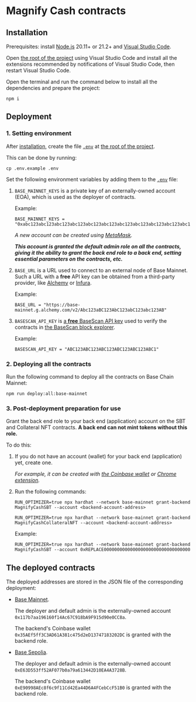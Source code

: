 # Magnify Cash contracts

## Installation

Prerequisites: install [Node.js](https://nodejs.org/en/download/package-manager) 20.11+ or 21.2+ and [Visual Studio Code](https://code.visualstudio.com/download).

Open [the root of the project](./) using Visual Studio Code and install all the extensions recommended by notifications of Visual Studio Code, then restart Visual Studio Code.

Open the terminal and run the command below to install all the dependencies and prepare the project:

```shell
npm i
```

## Deployment

### 1. Setting environment

After [installation](#installation), create the file [`.env`](./.env) at [the root of the project](./).

This can be done by running:

```shell
cp .env.example .env
```

Set the following environment variables by adding them to the [`.env`](./.env) file:

1. `BASE_MAINNET_KEYS` is a private key of an externally-owned account (EOA), which is used as the deployer of contracts.

   Example:

   ```
   BASE_MAINNET_KEYS = "0xabc123abc123abc123abc123abc123abc123abc123abc123abc123abc123abc1"
   ```

   _A new account can be created using [MetaMask](https://metamask.io/)._

   **_This account is granted the default admin role on all the contracts, giving it the ability to grant the back end role to a back end, setting essential parameters on the contracts, etc._**

2. `BASE_URL` is a URL used to connect to an external node of Base Mainnet. Such a URL with a **free** API key can be obtained from a third-party provider, like [Alchemy](https://www.alchemy.com/support/how-to-create-a-new-alchemy-api-key) or [Infura](https://docs.infura.io/dashboard/create-api).

   Example:

   ```
   BASE_URL = "https://base-mainnet.g.alchemy.com/v2/Abc123aBC123AbC123abC123abc123AB"
   ```

3. `BASESCAN_API_KEY` is [a **free** BaseScan API key](https://docs.basescan.org/getting-started/viewing-api-usage-statistics) used to verify the contracts in [the BaseScan block explorer](https://basescan.org/).

   Example:

   ```
   BASESCAN_API_KEY = "ABC123ABC123ABC123ABC123ABC123ABC1"
   ```

### 2. Deploying all the contracts

Run the following command to deploy all the contracts on Base Chain Mainnet:

```shell
npm run deploy:all:base-mainnet
```

### 3. Post-deployment preparation for use

Grant the back end role to your back end (application) account on the SBT and Collateral NFT contracts. **A back end can not mint tokens without this role.**

To do this:

1. If you do not have an account (wallet) for your back end (application) yet, create one.

   _For example, it can be created with [the Coinbase wallet](https://wallet.coinbase.com/) or [Chrome extension](https://www.coinbase.com/ru/wallet/articles/getting-started-extension)._

2. Run the following commands:

   ```shell
   RUN_OPTIMIZER=true npx hardhat --network base-mainnet grant-backend MagnifyCashSBT --account <backend-account-address>
   ```

   ```shell
   RUN_OPTIMIZER=true npx hardhat --network base-mainnet grant-backend MagnifyCashCollateralNFT --account <backend-account-address>
   ```

   Example:

   ```shell
   RUN_OPTIMIZER=true npx hardhat --network base-mainnet grant-backend MagnifyCashSBT --account 0xREPLACE000000000000000000000000000000000
   ```

## The deployed contracts

The deployed addresses are stored in the JSON file of the corresponding deployment:

- [Base Mainnet](./ignition/deployments/chain-8453/deployed_addresses.json).

  The deployer and default admin is the externally-owned account `0x117b7aa196160f14Ac67C918bA9F915d90e0CC8a`.

  The backend's Coinbase wallet `0x35AEf5ff3C3AD61A381c475d2eD13747183202DC` is granted with the backend role.

- [Base Sepolia](./ignition/deployments/chain-84532/deployed_addresses.json).

  The deployer and default admin is the externally-owned account `0xE63D553ff52AF077b0a79a613442D10EA4A3728B`.

  The backend's Coinbase wallet `0xE90998AEc8f6c9f11Cd42Ea44D6A4FCebCcF51B0` is granted with the backend role.
